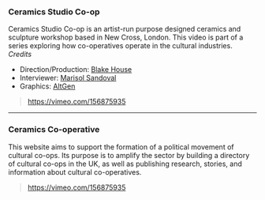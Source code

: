 <!-- 
To add a new story, write:

### Cooperative Name

Description of of cooperative

Video url of vimeo

-->

### Ceramics Studio Co-op

Ceramics Studio Co-op is an artist-run purpose designed ceramics and sculpture workshop based in New Cross, London. This video is part of a series exploring how co-operatives operate in the cultural industries.
_Credits_
- Direction/Production: [Blake House](http://blake.house/)   
- Interviewer: [Marisol Sandoval](https://www.city.ac.uk/people/academics/marisol-sandoval)   
- Graphics: [AltGen](http://www.altgen.org.uk/)   

> https://vimeo.com/156875935


---

### Ceramics Co-operative

This website aims to support the formation of a political movement of cultural co-ops. Its purpose is to amplify the sector by building a directory of cultural co-ops in the UK, as well as publishing research, stories, and information about cultural co-operatives.

> https://vimeo.com/156875935
